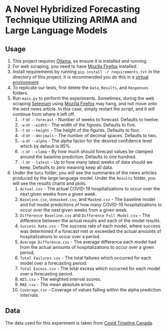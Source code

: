 # A Novel Hybridized Forecasting Technique Utilizing ARIMA and Large Language Models

## Usage

1. This project requires [Ollama](https://ollama.com "Ollama"), so ensure it is installed and running.
2. For web scraping, you need to have [Mozilla Firefox](https://www.mozilla.org/en-CA/firefox "Mozilla Firefox") installed.
3. Install requirements by running ``pip install -r requirements.txt`` in the directory of this project. It is recommended you do this in a [virtual environment](https://docs.python.org/3/tutorial/venv.html "Python Virtual Environments and Packages").
4. To replicate our tests, first delete the ``Data``, ``Results``, and ``Responses`` folders.
5. Run ``main.py`` to perform the experiments. Sometimes, during the web scraping [Selenium](https://www.selenium.dev "Selenium") using [Mozilla Firefox](https://www.mozilla.org/en-CA/firefox "Mozilla Firefox") may hang, and not move onto the next news article. In this case, simply restart the script, and it will continue from where it left off.
   1. ``-f`` or ``--forecast`` - Number of weeks to forecast. Defaults to twelve.
   2. ``-w`` or ``--width`` - The width of the figures. Defaults to five.
   3. ``-t`` or ``--height`` - The height of the figures. Defaults to four.
   4. ``-d`` or ``--decimals`` - The number of decimal spaces. Defaults to two.
   5. ``-a`` or ``--alpha`` - The alpha factor for the desired confidence level which by default is 95%.
   6. ``-c`` or ``--clamp`` - By how much should forecast values be clamped around the baseline prediction. Defaults to one hundred.
   7. ``-l`` or ``--latest`` - Up to how many latest weeks of data should we keep. Defaults to zero meaning keep all data.
6. Under the ``Data`` folder, you will see the summaries of the news articles produced by the large language model. Under the ``Results`` folder, you will see the results charts and plots.
   1. ``Actual.csv`` - The actual COVID-19 hospitalizations to occur over the next given weeks from a given week.
   2. ``Baseline.csv``, ``Unmasked.csv``, and ``Masked.csv`` - The baseline model and full model predictions of how many COVID-19 hospitalizations to occur over the next given weeks from a given week.
   3. ``Difference Baseline.csv`` and ``Difference Full Model.csv`` - The difference between the actual results and each of the model results.
   4. ``Success Rate.csv`` - The success rate of each model, where success was determined if a forecast met or exceeded the actual amounts of hospitalizations to occur over a period.
   5. ``Average Difference.csv`` - The average difference each model had from the actual amounts of hospitalizations to occur over a given period.
   6. ``Total Failures.csv`` - The total failures which occurred for each model over a forecasting period.
   7. ``Total Excess.csv`` - The total excess which occurred for each model over a forecasting period.
   8. ``WIS.csv`` - The weighted interval scores.
   9. ``MAE.csv`` - The mean absolute errors.
   10. ``Coverage.csv`` - Coverage of values falling within the alpha prediction intervals.

## Data

The data used for this experiment is taken from [Covid Timeline Canada](https://github.com/ccodwg/CovidTimelineCanada/blob/main/data/pt/hosp_admissions_pt.csv "Covid Timeline Canada GitHub").